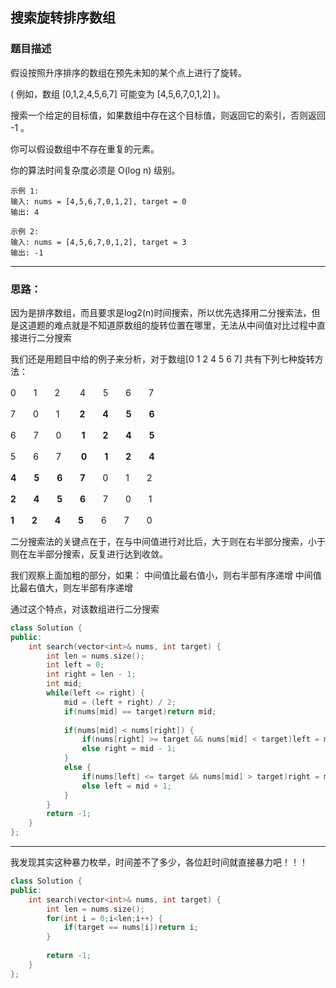 ## 搜索旋转排序数组
### 题目描述

假设按照升序排序的数组在预先未知的某个点上进行了旋转。

( 例如，数组 [0,1,2,4,5,6,7] 可能变为 [4,5,6,7,0,1,2] )。

搜索一个给定的目标值，如果数组中存在这个目标值，则返回它的索引，否则返回 -1 。

你可以假设数组中不存在重复的元素。

你的算法时间复杂度必须是 O(log n) 级别。

```
示例 1:
输入: nums = [4,5,6,7,0,1,2], target = 0
输出: 4
```

```
示例 2:
输入: nums = [4,5,6,7,0,1,2], target = 3
输出: -1
```


----------------------
### 思路：
因为是排序数组，而且要求是log2(n)时间搜索，所以优先选择用二分搜索法，但是这道题的难点就是不知道原数组的旋转位置在哪里，无法从中间值对比过程中直接进行二分搜索

我们还是用题目中给的例子来分析，对于数组[0 1 2 4 5 6 7] 共有下列七种旋转方法：

0　　1　　2　　 4　　5　　6　　7

7　　0　　1　　 **2　　4　　5　　6**

6　　7　　0　　 **1　　2　　4　　5**

5　　6　　7　　 **0　　1　　2　　4**

**4　　5　　6　　7**　　0　　1　　2

**2　　4　　5　　6**　　7　　0　　1

**1　　2　　4　　5**　　6　　7　　0

二分搜索法的关键点在于，在与中间值进行对比后，大于则在右半部分搜索，小于则在左半部分搜索，反复进行达到收敛。

我们观察上面加粗的部分，如果：
中间值比最右值小，则右半部有序递增
中间值比最右值大，则左半部有序递增

通过这个特点，对该数组进行二分搜索

```C++
class Solution {
public:
    int search(vector<int>& nums, int target) {
        int len = nums.size();
        int left = 0;
        int right = len - 1;
        int mid;
        while(left <= right) {
            mid = (left + right) / 2;
            if(nums[mid] == target)return mid;
            
            if(nums[mid] < nums[right]) {
                if(nums[right] >= target && nums[mid] < target)left = mid + 1;
                else right = mid - 1;
            }
            else {
                if(nums[left] <= target && nums[mid] > target)right = mid - 1;
                else left = mid + 1;
            }
        }
        return -1;    
    }
};

```
-------------------------
我发现其实这种暴力枚举，时间差不了多少，各位赶时间就直接暴力吧！！！

```C++
class Solution {
public:
    int search(vector<int>& nums, int target) {
        int len = nums.size();
        for(int i = 0;i<len;i++) {
            if(target == nums[i])return i;
        }
        
        return -1;
    }
};
```